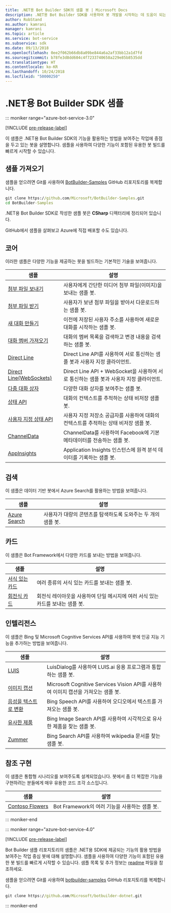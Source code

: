 ```yaml
---
title: .NET용 Bot Builder SDK의 샘플 봇 | Microsoft Docs
description: .NET용 Bot Builder SDK를 사용하여 봇 개발을 시작하는 데 도움이 되는 샘플 봇을 탐색합니다.
author: RobStand
ms.author: kamrani
manager: kamrani
ms.topic: article
ms.service: bot-service
ms.subservice: sdk
ms.date: 09/13/2018
ms.openlocfilehash: 0ee2f062b66db8a09be844a6a2af33bb12a1d7fd
ms.sourcegitcommit: b78fe3d8dd604c4f7233740658a229e85b8535dd
ms.translationtype: HT
ms.contentlocale: ko-KR
ms.lasthandoff: 10/24/2018
ms.locfileid: "50000250"
---
```

# <a name="bot-builder-sdk-for-net-samples"></a>.NET용 Bot Builder SDK 샘플

::: moniker range="azure-bot-service-3.0"

[!INCLUDE [pre-release-label](../includes/pre-release-label-v3.md)]

이 샘플은 .NET용 Bot Builder SDK의 기능을 활용하는 방법을 보여주는 작업에 중점을 두고 있는 봇을 설명합니다. 샘플을 사용하여 다양한 기능이 포함된 유용한 봇 빌드를 빠르게 시작할 수 있습니다.

## <a name="get-the-samples"></a>샘플 가져오기
샘플을 얻으려면 Git를 사용하여 [BotBuilder-Samples](https://github.com/Microsoft/BotBuilder-Samples) GitHub 리포지토리를 복제합니다.

```cmd
git clone https://github.com/Microsoft/BotBuilder-Samples.git
cd BotBuilder-Samples
```

.NET용 Bot Builder SDK로 작성한 샘플 봇은 **CSharp** 디렉터리에 정리되어 있습니다.

GitHub에서 샘플을 살펴보고 Azure에 직접 배포할 수도 있습니다.

## <a name="core"></a>코어
이러한 샘플은 다양한 기능을 제공하는 봇을 빌드하는 기본적인 기술을 보여줍니다.

샘플 | 설명
------------ | ------------- 
[첨부 파일 보내기](https://github.com/Microsoft/BotBuilder-Samples/tree/master/CSharp/core-SendAttachment) | 사용자에게 간단한 미디어 첨부 파일(이미지)을 보내는 샘플 봇. 
[첨부 파일 받기](https://github.com/Microsoft/BotBuilder-Samples/tree/master/CSharp/core-ReceiveAttachment) | 사용자가 보낸 첨부 파일을 받아서 다운로드하는 샘플 봇. 
[새 대화 만들기](https://github.com/Microsoft/BotBuilder-Samples/tree/master/CSharp/core-CreateNewConversation)  | 이전에 저장된 사용자 주소를 사용하여 새로운 대화를 시작하는 샘플 봇.
[대화 멤버 가져오기](https://github.com/Microsoft/BotBuilder-Samples/tree/master/CSharp/core-GetConversationMembers) | 대화의 멤버 목록을 검색하고 변경 내용을 검색하는 샘플 봇. 
[Direct Line](https://github.com/Microsoft/BotBuilder-Samples/tree/master/CSharp/core-DirectLine) | Direct Line API를 사용하여 서로 통신하는 샘플 봇과 사용자 지정 클라이언트. 
[Direct Line(WebSockets)](https://github.com/Microsoft/BotBuilder-Samples/tree/master/CSharp/core-DirectLineWebSockets) | Direct Line API + WebSocket을 사용하여 서로 통신하는 샘플 봇과 사용자 지정 클라이언트. 
[다중 대화 상자](https://github.com/Microsoft/BotBuilder-Samples/tree/master/CSharp/core-MultiDialogs) | 다양한 대화 상자를 보여주는 샘플 봇.
[상태 API](https://github.com/Microsoft/BotBuilder-Samples/tree/master/CSharp/core-State) | 대화의 컨텍스트를 추적하는 상태 비저장 샘플 봇.
[사용자 지정 상태 API](https://github.com/Microsoft/BotBuilder-Samples/tree/master/CSharp/core-CustomState) | 사용자 지정 저장소 공급자를 사용하여 대화의 컨텍스트를 추적하는 상태 비저장 샘플 봇.
[ChannelData](https://github.com/Microsoft/BotBuilder-Samples/tree/master/CSharp/core-ChannelData) | ChannelData를 사용하여 Facebook에 기본 메타데이터를 전송하는 샘플 봇.
[AppInsights](https://github.com/Microsoft/BotBuilder-Samples/tree/master/CSharp/core-AppInsights) | Application Insights 인스턴스에 원격 분석 데이터를 기록하는 샘플 봇.

## <a name="search"></a>검색
이 샘플은 데이터 기반 봇에서 Azure Search를 활용하는 방법을 보여줍니다.

샘플 | 설명
------------ | -------------
[Azure Search](https://github.com/Microsoft/BotBuilder-Samples/tree/master/CSharp/demo-Search) | 사용자가 대량의 콘텐츠를 탐색하도록 도와주는 두 개의 샘플 봇.


## <a name="cards"></a>카드
이 샘플은 Bot Framework에서 다양한 카드를 보내는 방법을 보여줍니다.

샘플 | 설명
------------ | -------------
[서식 있는 카드](https://github.com/Microsoft/BotBuilder-Samples/tree/master/CSharp/cards-RichCards) | 여러 종류의 서식 있는 카드를 보내는 샘플 봇.
[회전식 카드](https://github.com/Microsoft/BotBuilder-Samples/tree/master/CSharp/cards-CarouselCards) | 회전식 레이아웃을 사용하여 단일 메시지에 여러 서식 있는 카드를 보내는 샘플 봇.

## <a name="intelligence"></a>인텔리전스
이 샘플은 Bing 및 Microsoft Cognitive Services API를 사용하여 봇에 인공 지능 기능을 추가하는 방법을 보여줍니다.

샘플 | 설명
------------ | -------------
[LUIS](https://github.com/Microsoft/BotBuilder-Samples/tree/master/CSharp/intelligence-LUIS) | LuisDialog를 사용하여 LUIS.ai 응용 프로그램과 통합하는 샘플 봇.
[이미지 캡션](https://github.com/Microsoft/BotBuilder-Samples/tree/master/CSharp/intelligence-ImageCaption) | Microsoft Cognitive Services Vision API를 사용하여 이미지 캡션을 가져오는 샘플 봇.
[음성을 텍스트로 변환](https://github.com/Microsoft/BotBuilder-Samples/tree/master/CSharp/intelligence-SpeechToText)  | Bing Speech API를 사용하여 오디오에서 텍스트를 가져오는 샘플 봇.
[유사한 제품](https://github.com/Microsoft/BotBuilder-Samples/tree/master/CSharp/intelligence-SimilarProducts) | Bing Image Search API를 사용하여 시각적으로 유사한 제품을 찾는 샘플 봇. 
[Zummer](https://github.com/Microsoft/BotBuilder-Samples/tree/master/CSharp/intelligence-Zummer) | Bing Search API를 사용하여 wikipedia 문서를 찾는 샘플 봇.

## <a name="reference-implementation"></a>참조 구현
이 샘플은 통합형 시나리오를 보여주도록 설계되었습니다. 봇에서 좀 더 복잡한 기능을 구현하려는 분들에게 매우 유용한 코드 조각 소스입니다.


샘플 | 설명
------------ | -------------
[Contoso Flowers](https://github.com/Microsoft/BotBuilder-Samples/tree/master/CSharp/demo-ContosoFlowers) | Bot Framework의 여러 기능을 사용하는 샘플 봇.

::: moniker-end

::: moniker range="azure-bot-service-4.0"

[!INCLUDE [pre-release-label](../includes/pre-release-label.md)]

Bot Builder 샘플 리포지토리의 샘플은 .NET용 SDK에 제공되는 기능의 활용 방법을 보여주는 작업 중심 봇에 대해 설명합니다. 샘플을 사용하여 다양한 기능이 포함된 유용한 봇 빌드를 빠르게 시작할 수 있습니다. 샘플 목록 및 추가 정보는 [readme](https://github.com/Microsoft/BotBuilder-Samples/blob/master/README.md) 파일을 참조하세요.

샘플을 얻으려면 Git를 사용하여 [botbuilder-samples](https://github.com/Microsoft/botbuilder-samples) GitHub 리포지토리를 복제합니다.
```cmd
git clone https://github.com/Microsoft/botbuilder-dotnet.git
```

::: moniker-end

